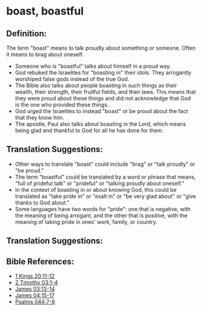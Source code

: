 # boast, boastful #

## Definition: ##

The term "boast" means to talk proudly about something or someone. Often it means to brag about oneself.

* Someone who is "boastful" talks about himself in a proud way.
* God rebuked the Israelites for "boasting in" their idols. They arrogantly worshiped false gods instead of the true God.
* The Bible also talks about people boasting in such things as their wealth, their strength, their fruitful fields, and their laws. This means that they were proud about these things and did not acknowledge that God is the one who provided these things.
* God urged the Israelites to instead "boast" or be proud about the fact that they know him.
* The apostle, Paul also talks about boasting in the Lord, which means being glad and thankful to God for all he has done for them.

## Translation Suggestions: ##

* Other ways to translate "boast" could include "brag" or "talk proudly" or "be proud."
* The term "boastful" could be translated by a word or phrase that means, "full of prideful talk" or "prideful" or "talking proudly about oneself."
* In the context of boasting in or about knowing God, this could be translated as "take pride in" or "exalt in" or "be very glad about" or "give thanks to God about."
* Some languages have two words for "pride": one that is negative, with the meaning of being arrogant, and the other that is positive, with the meaning of taking pride in ones' work, family, or country.

## Translation Suggestions: ##



## Bible References: ##

* [1 Kings 20:11-12](en/tn/1ki/help/20/11)
* [2 Timothy 03:1-4](en/tn/2ti/help/03/01)
* [James 03:13-14](en/tn/jas/help/03/13)
* [James 04:15-17](en/tn/jas/help/04/15)
* [Psalms 044:7-8](en/tn/psa/help/44/07)